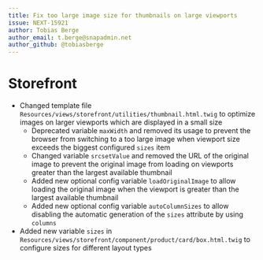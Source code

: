 ```yaml
---
title: Fix too large image size for thumbnails on large viewports
issue: NEXT-15921
author: Tobias Berge
author_email: t.berge@snapadmin.net 
author_github: @tobiasberge
---
```

# Storefront
* Changed template file `Resources/views/storefront/utilities/thumbnail.html.twig` to optimize images on larger viewports which are displayed in a small size
    * Deprecated variable `maxWidth` and removed its usage to prevent the browser from switching to a too large image when viewport size exceeds the biggest configured `sizes` item
    * Changed variable `srcsetValue` and removed the URL of the original image to prevent the original image from loading on viewports greater than the largest available thumbnail
    * Added new optional config variable `loadOriginalImage` to allow loading the original image when the viewport is greater than the largest available thumbnail
    * Added new optional config variable `autoColumnSizes` to allow disabling the automatic generation of the `sizes` attribute by using `columns`
* Added new variable `sizes` in `Resources/views/storefront/component/product/card/box.html.twig` to configure sizes for different layout types
